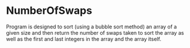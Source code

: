 # NumberOfSwaps
Program is designed to sort (using a bubble sort method) an array of a given size and then return the number of swaps taken to sort the
array as well as the first and last integers in the array and the array itself.
